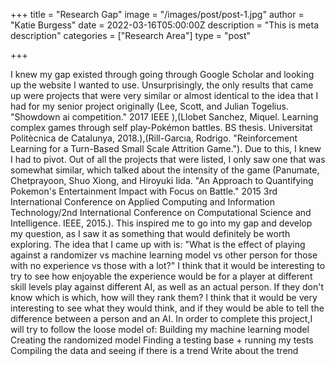 +++
title = "Research Gap"
image = "/images/post/post-1.jpg"
author = "Katie Burgess"
date = 2022-03-16T05:00:00Z
description = "This is meta description"
categories = ["Research Area"]
type = "post"

+++

I knew my gap existed through going through Google Scholar and looking up the website I wanted to use. Unsurprisingly, the only results that came up were projects that were very similar or almost identical to the idea that I had for my senior project originally (Lee, Scott, and Julian Togelius. "Showdown ai competition." 2017 IEEE ),(Llobet Sanchez, Miquel. Learning complex games through self play-Pokémon battles. BS thesis. Universitat Politècnica de Catalunya, 2018.),(Rill-Garcıa, Rodrigo. "Reinforcement Learning for a Turn-Based Small Scale Attrition Game."). 
Due to this, I knew I had to pivot. Out of all the projects that were listed, I only saw one that was somewhat similar, which talked about the intensity of the game (Panumate, Chetprayoon, Shuo Xiong, and Hiroyuki Iida. "An Approach to Quantifying Pokemon's Entertainment Impact with Focus on Battle." 2015 3rd International Conference on Applied Computing and Information Technology/2nd International Conference on Computational Science and Intelligence. IEEE, 2015.). This inspired me to go into my gap and develop my question, as I saw it as something that would definitely be worth exploring.
The idea that I came up with is: "What is the effect of playing against a randomizer vs machine learning model vs other person for those with no experience vs those with a lot?"
I think that it would be interesting to try to see how enjoyable the experience would be for a player at different skill levels play against different AI, as well as an actual person. If they don't know which is which, how will they rank them? I think that it would be very interesting to see what they would think, and if they would be able to tell the difference between a person and an AI.
In order to complete this project,I will try to follow the loose model of:
Building my machine learning model
Creating the randomized model
Finding a testing base + running my tests
Compiling the data and seeing if there is a trend
Write about the trend
